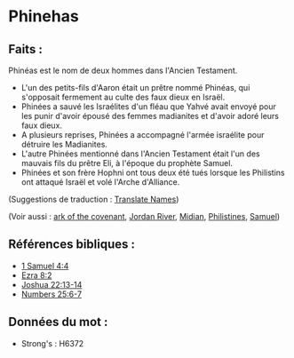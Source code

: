 # Phinehas

## Faits :

Phinéas est le nom de deux hommes dans l'Ancien Testament.

* L'un des petits-fils d'Aaron était un prêtre nommé Phinéas, qui s'opposait fermement au culte des faux dieux en Israël.
* Phinées a sauvé les Israélites d'un fléau que Yahvé avait envoyé pour les punir d'avoir épousé des femmes madianites et d'avoir adoré leurs faux dieux.
* A plusieurs reprises, Phinées a accompagné l'armée israélite pour détruire les Madianites.
* L'autre Phinées mentionné dans l'Ancien Testament était l'un des mauvais fils du prêtre Eli, à l'époque du prophète Samuel.
* Phinées et son frère Hophni ont tous deux été tués lorsque les Philistins ont attaqué Israël et volé l'Arche d'Alliance.

(Suggestions de traduction : [Translate Names](rc://en/ta/man/translate/translate-names))

(Voir aussi : [ark of the covenant](../kt/arkofthecovenant.md), [Jordan River](../names/jordanriver.md), [Midian](../names/midian.md), [Philistines](../names/philistines.md), [Samuel](../names/samuel.md))

## Références bibliques :

* [1 Samuel 4:4](rc://en/tn/help/1sa/04/04)
* [Ezra 8:2](rc://en/tn/help/ezr/08/02)
* [Joshua 22:13-14](rc://en/tn/help/jos/22/13)
* [Numbers 25:6-7](rc://en/tn/help/num/25/06)

## Données du mot :

* Strong's : H6372

